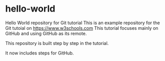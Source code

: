 # hello-world
Hello World repository for Git tutorial
This is an example repository for the Git tutoial on https://www.w3schools.com
This tutorial focuses mainly on GitHub and using GitHub as its remote.

This repository is built step by step in the tutorial.

It now includes steps for GitHub.
